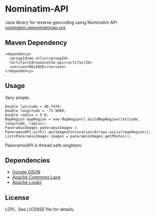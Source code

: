 # Nominatim-API
Java library for reverse geocoding using Nominatim API [nominatim.openstreetmap.org](https://nominatim.openstreetmap.org/)

## Maven Dependency
```
<dependency>
  <groupId>me.atlis</groupId>
  <artifactId>nominatim-api</artifactId>
  <version>RELEASE</version>
</dependency>
```

## Usage

Very simple.

```
Double latitude = 40.7470;
Double longitude = -73.9860;
Double radius = 5.0;
MapRegion mapRegion = new MapRegion().buildMapRegion(latitude, longitude, radius);
PanoramioImages panoramioImages = PanoramioAPI.with().getImagesForLocation(Arrays.asList(mapRegion));
List<PanoramioImage> images = panoramioImages.getPhotos();
```

PanoramioAPI is thread safe singleton.

## Dependencies

* [Google GSON](https://github.com/google/gson)
* [Apache Commons Lang](http://commons.apache.org/proper/commons-lang/)
* [Apache Log4J](http://logging.apache.org/log4j/2.x/)

## License

LGPL. See LICENSE file for details.


